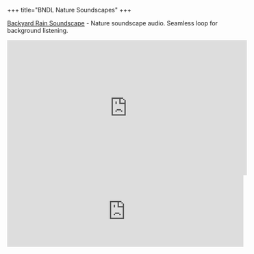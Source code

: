 +++
title="BNDL Nature Soundscapes"
+++

[Backyard Rain Soundscape](https://briandorsey.itch.io/backyard-rain-soundscape) - Nature soundscape audio. Seamless loop for background listening. 

<iframe width="560" height="315" src="https://www.youtube-nocookie.com/embed/-W3mnNg7gSA" title="YouTube video player" frameborder="0" allow="accelerometer; autoplay; clipboard-write; encrypted-media; gyroscope; picture-in-picture; web-share" allowfullscreen></iframe>

<iframe frameborder="0" src="https://itch.io/embed/2146638?linkback=true" width="552" height="167"><a href="https://briandorsey.itch.io/backyard-rain-soundscape">Backyard Rain Soundscape</a></iframe>

